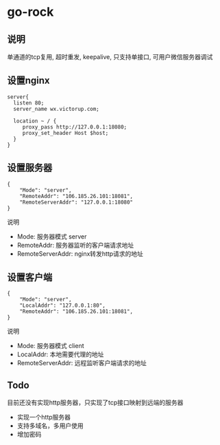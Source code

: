 # go-rock

## 说明
  单通道的tcp复用, 超时重发, keepalive, 只支持单接口, 可用户微信服务器调试

## 设置nginx

```
server{
  listen 80;
  server_name wx.victorup.com;

  location ~ / {
     proxy_pass http://127.0.0.1:18080;
	 proxy_set_header Host $host;
  }
}

```

## 设置服务器

```
{
	"Mode": "server",
	"RemoteAddr": "106.185.26.101:18081",
	"RemoteServerAddr": "127.0.0.1:18080"
}
```
说明
- Mode: 服务器模式 server
- RemoteAddr: 服务器监听的客户端请求地址
- RemoteServerAddr: nginx转发http请求的地址


## 设置客户端

```
{
	"Mode": "server",
	"LocalAddr": "127.0.0.1:80",
	"RemoteAddr": "106.185.26.101:18081",
}
```

说明
- Mode: 服务器模式  client
- LocalAddr: 本地需要代理的地址
- RemoteServerAddr: 远程监听客户端请求的地址

## Todo
目前还没有实现http服务器，只实现了tcp接口映射到远端的服务器
- 实现一个http服务器
- 支持多域名，多用户使用
- 增加密码
